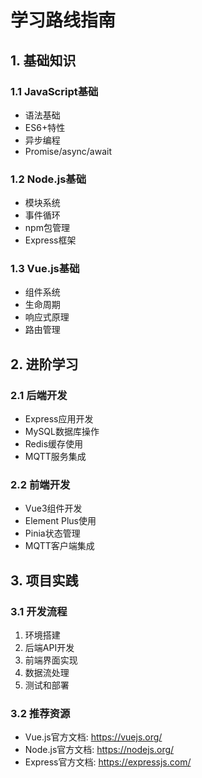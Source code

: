 # 学习路线指南

## 1. 基础知识
### 1.1 JavaScript基础
- 语法基础
- ES6+特性
- 异步编程
- Promise/async/await

### 1.2 Node.js基础
- 模块系统
- 事件循环
- npm包管理
- Express框架

### 1.3 Vue.js基础
- 组件系统
- 生命周期
- 响应式原理
- 路由管理

## 2. 进阶学习
### 2.1 后端开发
- Express应用开发
- MySQL数据库操作
- Redis缓存使用
- MQTT服务集成

### 2.2 前端开发
- Vue3组件开发
- Element Plus使用
- Pinia状态管理
- MQTT客户端集成

## 3. 项目实践
### 3.1 开发流程
1. 环境搭建
2. 后端API开发
3. 前端界面实现
4. 数据流处理
5. 测试和部署

### 3.2 推荐资源
- Vue.js官方文档: https://vuejs.org/
- Node.js官方文档: https://nodejs.org/
- Express官方文档: https://expressjs.com/
